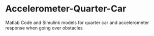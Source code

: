 # Accelerometer-Quarter-Car
Matlab Code and Simulink models for quarter car and accelerometer response when going over obstacles
